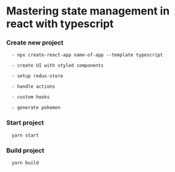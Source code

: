 # Mastering state management in react with typescript

   ### Create new project 
  
      - npx create-react-app name-of-app --template typescript

      - create UI with styled components

      - setup redux-store

      - handle actions

      - custom hooks

      - generate pokemon


   ### Start project

      yarn start

   ### Build project

      yarn build
